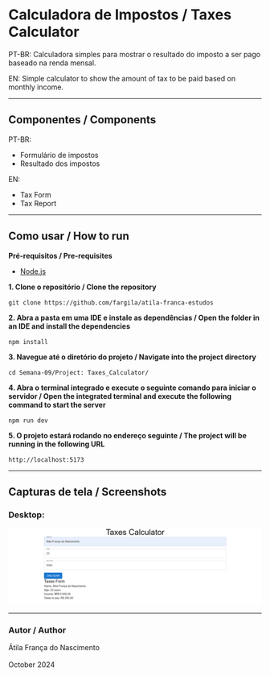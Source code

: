 # Calculadora de Impostos / Taxes Calculator

PT-BR: Calculadora simples para mostrar o resultado do imposto a ser pago baseado na renda mensal.

EN: Simple calculator to show the amount of tax to be paid based on monthly income.

---

## Componentes / Components

PT-BR:
- Formulário de impostos
- Resultado dos impostos

EN:
- Tax Form
- Tax Report

---

## Como usar / How to run

**Pré-requisitos / Pre-requisites**
- [Node.js](https://nodejs.org/en)

**1. Clone o repositório / Clone the repository**
```
git clone https://github.com/fargila/atila-franca-estudos
```

**2. Abra a pasta em uma IDE e instale as dependências / Open the folder in an IDE and install the dependencies**
```
npm install
```

**3. Navegue até o diretório do projeto / Navigate into the project directory**
```
cd Semana-09/Project: Taxes_Calculator/
```

**4. Abra o terminal integrado e execute o seguinte comando para iniciar o servidor / Open the integrated terminal and execute the following command to start the server**
```
npm run dev
```

**5. O projeto estará rodando no endereço seguinte / The project will be running in the following URL**
```
http://localhost:5173
```

---

## Capturas de tela / Screenshots

### Desktop:

<img src='./src/assets/images/taxesCal.png' alt='Imagem do projeto'>
<br>

---

### Autor / Author
Átila França do Nascimento <br>
<br>
October 2024
